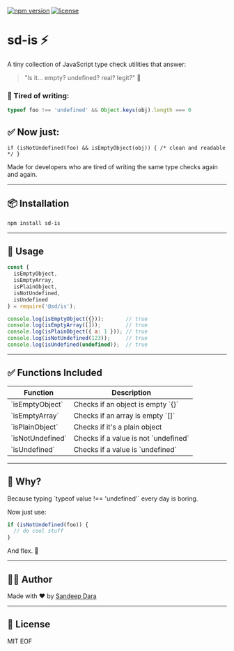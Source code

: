 [![npm version](https://img.shields.io/npm/v/sd-is)](https://www.npmjs.com/package/sd-is)
[![license](https://img.shields.io/npm/l/sd-is)](https://github.com/sandeepdara-sd/sd-is/blob/main/LICENSE)

# sd-is ⚡

A tiny collection of JavaScript type check utilities that answer:  
> "Is it... empty? undefined? real? legit?" 🤔

### 🤯 Tired of writing:

```js
typeof foo !== 'undefined' && Object.keys(obj).length === 0
```

## ✅ Now just:

```
if (isNotUndefined(foo) && isEmptyObject(obj)) { /* clean and readable */ }
```

Made for developers who are tired of writing the same type checks again and again.

---

## 📦 Installation

```bash
npm install sd-is
```

---

## 🧪 Usage

```js
const {
  isEmptyObject,
  isEmptyArray,
  isPlainObject,
  isNotUndefined,
  isUndefined
} = require('@sd/is');

console.log(isEmptyObject({}));       // true
console.log(isEmptyArray([]));        // true
console.log(isPlainObject({ a: 1 })); // true
console.log(isNotUndefined(123));     // true
console.log(isUndefined(undefined));  // true
```

---

## ✅ Functions Included

| Function         | Description                          |
|------------------|--------------------------------------|
| \`isEmptyObject\`  | Checks if an object is empty \`{}\`    |
| \`isEmptyArray\`   | Checks if an array is empty \`[]\`     |
| \`isPlainObject\`  | Checks if it's a plain object        |
| \`isNotUndefined\` | Checks if a value is not \`undefined\` |
| \`isUndefined\`    | Checks if a value is \`undefined\`     |

---

## 🤔 Why?

Because typing \`typeof value !== 'undefined'\` every day is boring.

Now just use:

```js
if (isNotUndefined(foo)) {
  // do cool stuff
}
```

And flex. 💪

---

## 🧑‍💻 Author

Made with ❤️ by [Sandeep Dara](https://github.com/sandeepdara-sd)

---

## 📜 License

MIT
EOF
